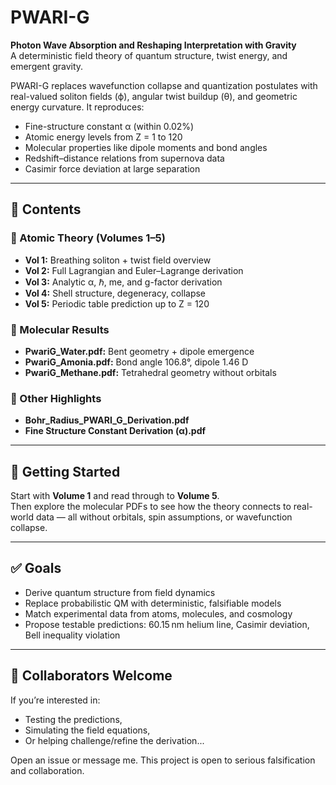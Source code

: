 
# PWARI-G

**Photon Wave Absorption and Reshaping Interpretation with Gravity**  
A deterministic field theory of quantum structure, twist energy, and emergent gravity.

PWARI-G replaces wavefunction collapse and quantization postulates with real-valued soliton fields (ϕ), angular twist buildup (θ), and geometric energy curvature. It reproduces:

- Fine-structure constant α (within 0.02%)
- Atomic energy levels from Z = 1 to 120
- Molecular properties like dipole moments and bond angles
- Redshift–distance relations from supernova data
- Casimir force deviation at large separation

---

## 🔬 Contents

### 📘 Atomic Theory (Volumes 1–5)
- **Vol 1:** Breathing soliton + twist field overview  
- **Vol 2:** Full Lagrangian and Euler–Lagrange derivation  
- **Vol 3:** Analytic α, ℏ, me, and g-factor derivation  
- **Vol 4:** Shell structure, degeneracy, collapse  
- **Vol 5:** Periodic table prediction up to Z = 120

### 🧪 Molecular Results
- **PwariG_Water.pdf:** Bent geometry + dipole emergence  
- **PwariG_Amonia.pdf:** Bond angle 106.8°, dipole 1.46 D  
- **PwariG_Methane.pdf:** Tetrahedral geometry without orbitals

### 🧮 Other Highlights
- **Bohr_Radius_PWARI_G_Derivation.pdf**  
- **Fine Structure Constant Derivation (α).pdf**

---

## 🧭 Getting Started

Start with **Volume 1** and read through to **Volume 5**.  
Then explore the molecular PDFs to see how the theory connects to real-world data — all without orbitals, spin assumptions, or wavefunction collapse.

---

## ✅ Goals

- Derive quantum structure from field dynamics  
- Replace probabilistic QM with deterministic, falsifiable models  
- Match experimental data from atoms, molecules, and cosmology  
- Propose testable predictions: 60.15 nm helium line, Casimir deviation, Bell inequality violation

---

## 🤝 Collaborators Welcome

If you’re interested in:
- Testing the predictions,
- Simulating the field equations,
- Or helping challenge/refine the derivation...

Open an issue or message me. This project is open to serious falsification and collaboration.


